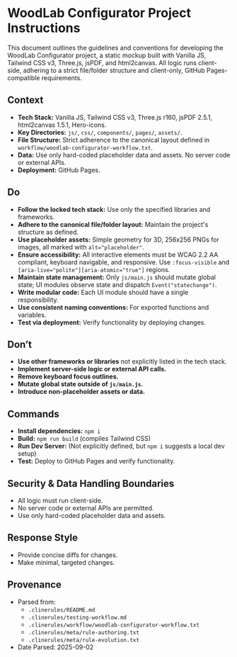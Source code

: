 # WoodLab Configurator Project Instructions

This document outlines the guidelines and conventions for developing the WoodLab Configurator project, a static mockup built with Vanilla JS, Tailwind CSS v3, Three.js, jsPDF, and html2canvas. All logic runs client-side, adhering to a strict file/folder structure and client-only, GitHub Pages-compatible requirements.

## Context

- **Tech Stack:** Vanilla JS, Tailwind CSS v3, Three.js r160, jsPDF 2.5.1, html2canvas 1.5.1, Hero-icons.
- **Key Directories:** `js/`, `css/`, `components/`, `pages/`, `assets/`.
- **File Structure:** Strict adherence to the canonical layout defined in `workflow/woodlab-configurator-workflow.txt`.
- **Data:** Use only hard-coded placeholder data and assets. No server code or external APIs.
- **Deployment:** GitHub Pages.

## Do

- **Follow the locked tech stack:** Use only the specified libraries and frameworks.
- **Adhere to the canonical file/folder layout:** Maintain the project's structure as defined.
- **Use placeholder assets:** Simple geometry for 3D, 256x256 PNGs for images, all marked with `alt="placeholder"`.
- **Ensure accessibility:** All interactive elements must be WCAG 2.2 AA compliant, keyboard navigable, and responsive. Use `:focus-visible` and `[aria-live="polite"][aria-atomic="true"]` regions.
- **Maintain state management:** Only `js/main.js` should mutate global state; UI modules observe state and dispatch `Event("statechange")`.
- **Write modular code:** Each UI module should have a single responsibility.
- **Use consistent naming conventions:** For exported functions and variables.
- **Test via deployment:** Verify functionality by deploying changes.

## Don’t

- **Use other frameworks or libraries** not explicitly listed in the tech stack.
- **Implement server-side logic or external API calls.**
- **Remove keyboard focus outlines.**
- **Mutate global state outside of `js/main.js`.**
- **Introduce non-placeholder assets or data.**

## Commands

- **Install dependencies:** `npm i`
- **Build:** `npm run build` (compiles Tailwind CSS)
- **Run Dev Server:** (Not explicitly defined, but `npm i` suggests a local dev setup)
- **Test:** Deploy to GitHub Pages and verify functionality.

## Security & Data Handling Boundaries

- All logic must run client-side.
- No server code or external APIs are permitted.
- Use only hard-coded placeholder data and assets.

## Response Style

- Provide concise diffs for changes.
- Make minimal, targeted changes.

## Provenance

- Parsed from:
    - `.clinerules/README.md`
    - `.clinerules/testing-workflow.md`
    - `.clinerules/workflow/woodlab-configurator-workflow.txt`
    - `.clinerules/meta/rule-authoring.txt`
    - `.clinerules/meta/rule-evolution.txt`
- Date Parsed: 2025-09-02
